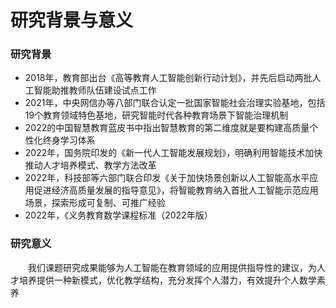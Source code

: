 # 研究背景与意义
### 研究背景
- 2018年，教育部出台《高等教育人工智能创新行动计划》，并先后启动两批人工智能助推教师队伍建设试点工作  
- 2021年，中央网信办等八部门联合认定一批国家智能社会治理实验基地，包括19个教育领域特色基地，研究智能时代各种教育场景下智能治理机制  
- 2022的中国智慧教育蓝皮书中指出智慧教育的第二维度就是要构建高质量个性化终身学习体系  
- 2022年，国务院印发的《新一代人工智能发展规划》，明确利用智能技术加快推动人才培养模式、教学方法改革  
- 2022年，科技部等六部门联合印发《关于加快场景创新以人工智能高水平应用促进经济高质量发展的指导意见》，将智能教育纳入首批人工智能示范应用场景，探索形成可复制、可推广经验  
- 2022年，《义务教育数学课程标准（2022年版）  
### 研究意义
&emsp;&emsp;我们课题研究成果能够为人工智能在教育领域的应用提供指导性的建议，为人才培养提供一种新模式，优化教学结构，充分发挥个人潜力，有效提升个人数学素养

